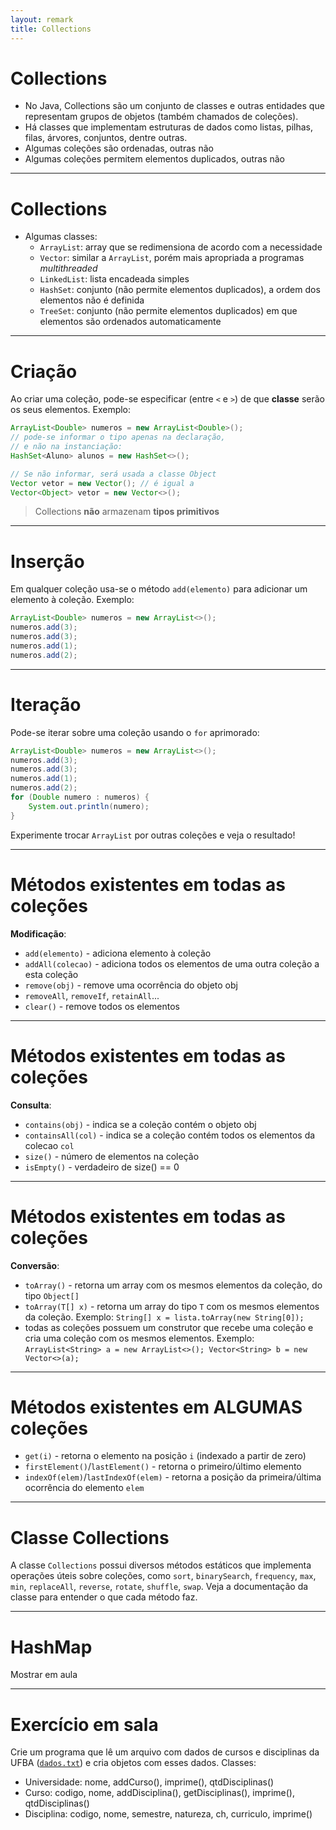 ```yaml
---
layout: remark
title: Collections
---
```


<div>

# Collections

- No Java, Collections são um conjunto de classes e outras entidades que representam grupos de objetos (também chamados de coleções).
- Há classes que implementam estruturas de dados como listas, pilhas, filas, árvores, conjuntos, dentre outras.
- Algumas coleções são ordenadas, outras não
- Algumas coleções permitem elementos duplicados, outras não

---

# Collections

- Algumas classes:
    - `ArrayList`: array que se redimensiona de acordo com a necessidade
    - `Vector`: similar a `ArrayList`, porém mais apropriada a programas *multithreaded*
    - `LinkedList`: lista encadeada simples
    - `HashSet`: conjunto (não permite elementos duplicados), a ordem dos elementos não é definida
    - `TreeSet`: conjunto (não permite elementos duplicados) em que elementos são ordenados automaticamente

---

# Criação

Ao criar uma coleção, pode-se especificar (entre `<` e `>`) de que **classe** serão os seus elementos. Exemplo:

```java
ArrayList<Double> numeros = new ArrayList<Double>();
// pode-se informar o tipo apenas na declaração,
// e não na instanciação:
HashSet<Aluno> alunos = new HashSet<>();

// Se não informar, será usada a classe Object
Vector vetor = new Vector(); // é igual a
Vector<Object> vetor = new Vector<>();
```

> Collections **não** armazenam **tipos primitivos**

---

# Inserção

Em qualquer coleção usa-se o método `add(elemento)` para adicionar um elemento à coleção. Exemplo:

```java
ArrayList<Double> numeros = new ArrayList<>();
numeros.add(3);
numeros.add(3);
numeros.add(1);
numeros.add(2);
```

---

# Iteração

Pode-se iterar sobre uma coleção usando o `for` aprimorado:

```java
ArrayList<Double> numeros = new ArrayList<>();
numeros.add(3);
numeros.add(3);
numeros.add(1);
numeros.add(2);
for (Double numero : numeros) {
    System.out.println(numero);
}
```

Experimente trocar `ArrayList` por outras coleções e veja o resultado!


---

# Métodos existentes em todas as coleções

**Modificação**:

+ `add(elemento)` - adiciona elemento à coleção
+ `addAll(colecao)` - adiciona todos os elementos de uma outra coleção a esta coleção
+ `remove(obj)` - remove uma ocorrência do objeto obj
+ `removeAll`, `removeIf`, `retainAll`...
+ `clear()` - remove todos os elementos

---

# Métodos existentes em todas as coleções

**Consulta**:

+ `contains(obj)` - indica se a coleção contém o objeto obj
+ `containsAll(col)` - indica se a coleção contém todos os elementos da colecao `col`
+ `size()` - número de elementos na coleção
+ `isEmpty()` - verdadeiro de size() == 0

---

# Métodos existentes em todas as coleções

**Conversão**:

+ `toArray()` - retorna um array com os mesmos elementos da coleção, do tipo `Object[]`
+ `toArray(T[] x)` - retorna um array do tipo `T` com os mesmos elementos da coleção. Exemplo: `String[] x = lista.toArray(new String[0]);`
+ todas as coleções possuem um construtor que recebe uma coleção e cria uma coleção com os mesmos elementos. Exemplo: `ArrayList<String> a = new ArrayList<>(); Vector<String> b = new Vector<>(a);`

---

# Métodos existentes em ALGUMAS coleções

+ `get(i)` - retorna o elemento na posição `i` (indexado a partir de zero)
+ `firstElement()`/`lastElement()` - retorna o primeiro/último elemento
+ `indexOf(elem)`/`lastIndexOf(elem)` - retorna a posição da primeira/última ocorrência do elemento `elem`

---

# Classe Collections

A classe `Collections` possui diversos métodos estáticos que implementa operações úteis sobre coleções, como `sort`, `binarySearch`, `frequency`, `max`, `min`, `replaceAll`, `reverse`, `rotate`, `shuffle`, `swap`. Veja a documentação da classe para entender o que cada método faz.

---

# HashMap

Mostrar em aula

---

# Exercício em sala

Crie um programa que lê um arquivo com dados de cursos e disciplinas da UFBA ([`dados.txt`](https://raw.githubusercontent.com/rodrigorgs/aulas/master/mata37/web/dados.txt)) e cria objetos com esses dados. Classes:

- Universidade: nome, addCurso(), imprime(), qtdDisciplinas()
- Curso: codigo, nome, addDisciplina(), getDisciplinas(), imprime(), qtdDisciplinas()
- Disciplina: codigo, nome, semestre, natureza, ch, curriculo, imprime()
</div>